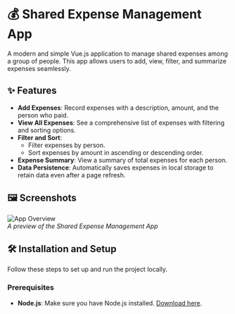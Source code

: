 # 💰 Shared Expense Management App

A modern and simple Vue.js application to manage shared expenses among a group of people. This app allows users to add, view, filter, and summarize expenses seamlessly.

## ✨ Features

- **Add Expenses**: Record expenses with a description, amount, and the person who paid.
- **View All Expenses**: See a comprehensive list of expenses with filtering and sorting options.
- **Filter and Sort**:
  - Filter expenses by person.
  - Sort expenses by amount in ascending or descending order.
- **Expense Summary**: View a summary of total expenses for each person.
- **Data Persistence**: Automatically saves expenses in local storage to retain data even after a page refresh.

## 🖼️ Screenshots

![App Overview](https://via.placeholder.com/800x400)  
_A preview of the Shared Expense Management App_

## 🛠️ Installation and Setup

Follow these steps to set up and run the project locally.

### Prerequisites

- **Node.js**: Make sure you have Node.js installed. [Download here](https://nodejs.org/).

